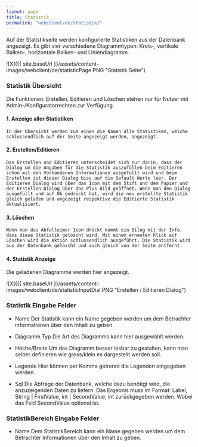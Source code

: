 ```yaml
---
layout: page
title: Statistik
permalink: "webclient/de/statistik/"
---
```


Auf der Statistikseite werden konfigurierte Statistiken aus der Datenbank angezeigt. Es gibt vier verschiedene Diagrammtypen: Kreis-, vertikale Balken-, horizontale Balken- und Liniendiagramm. 

![X]({{ site.baseUrl }}/assets/content-images/webclient/de/statisticPage.PNG "Statistik Seite")

### Statistik Übersicht
Die Funktionen: Erstellen, Editieren und Löschen stehen nur für Nutzer mit Admin-/Konfiguratorrechten zur Verfügung.

#### 1. Anzeige aller Statistiken
	In der Übersicht werden zum einen die Namen alle Statistiken, welche schlussendlich auf der Seite angezeigt werden, angezeigt.
	
#### 2. Erstellen/Editieren
	Das Erstellen und Editieren unterscheidet sich nur darin, dass der Dialog um die Angaben für die Statistik auszufüllen beim Editieren schon mit den Vorhandenen Informationen ausgefüllt wird und beim Erstellen ist dieser Dialog biss auf die Default Werte leer. Der Editieren Dialog wird über das Icon mit dem Stift und dem Papier und der Erstellen Dialog über das Plus Bild geöffnet. Wenn man den Dialog ausgefüllt und auf Ok gedrückt hat, wird die neu erstellte Statistik gleich geladen und angezeigt respektive die Editierte Statistik aktualisiert.
	
#### 3. Löschen
	Wenn man das Abfalleimer Icon drückt kommt ein Dilog mit der Info, dass diese Statistik gelöscht wird. Mit einem erneuten Klick auf Löschen wird die Aktion schlussendlich ausgeführt. Die Statistik wird aus der Datenbank gelöscht und auch gleich von der Seite entfernt.
	
#### 4. Statistik Anzeige
Die geladenen Diagramme werden hier angezeigt. 

![X]({{ site.baseUrl }}/assets/content-images/webclient/de/statisticInputDial.PNG "Erstellen / Editieren Dialog")

### Statistik Eingabe Felder

* Name
	Der Statistik kann ein Name gegeben werden um dem Betrachter informationen über den Inhalt zu geben.
	
* Diagramm Typ
	Die Art des Diagramms kann hier ausgewählt werden.
	
* Höche/Breite
	Um das Diagramm besser lesbar zu gestalten, kann man selber definieren wie gross/klein es dargestellt werden soll.
	
* Legende
	Hier können per Komma getrennt die Legenden eingegeben werden.

* Sql
	Die Abfrage der Datenbank, welche dazu benötigt wird, die anzuzeigenden Daten zu liefern. Das Ergebnis muss im Format: Label, String | FirstValue, int | SecondValue, int zurückgegeben werden. Wobei das Feld SecondValue optional ist.
	
### StatistikBereich Eingabe Felder
* Name
	Dem StatistikBereich kann ein Name gegeben werden um dem Betrachter Informationen über den Inhalt zu geben.
